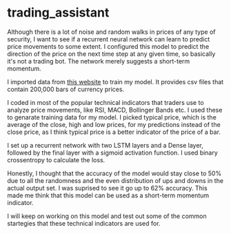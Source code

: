 # trading_assistant

Although there is a lot of noise and random walks in prices of any type of security, I want to see if a recurrent neural network can learn to predict price movements to some extent. I configured this model to predict the direction of the price on the next time step at any given time, so basically it's not a trading bot. The network merely suggests a short-term momentum. 

I imported data from [this website](https://eaforexacademy.com/software/forex-historical-data/) to train my model. It provides csv files that contain 200,000 bars of currency prices.  

I coded in most of the popular technical indicators that traders use to analyze price movements, like RSI, MACD, Bollinger Bands etc. I used these to genarate training data for my model. I picked typical price, which is the average of the close, high and low prices, for my predictions instead of the close price, as I think typical price is a better indicator of the price of a bar. 

I set up a recurrent network with two LSTM layers and a Dense layer, followed by the final layer with a sigmoid activation function. I used binary crossentropy to calculate the loss.  

Honestly, I thought that the accuracy of the model would stay close to 50% due to all the randomness and the even distribution of ups and downs in the actual output set. I was suprised to see it go up to 62% accuracy. This made me think that this model can be used as a short-term momentum indicator.

I will keep on working on this model and test out some of the common startegies that these technical indicators are used for.
